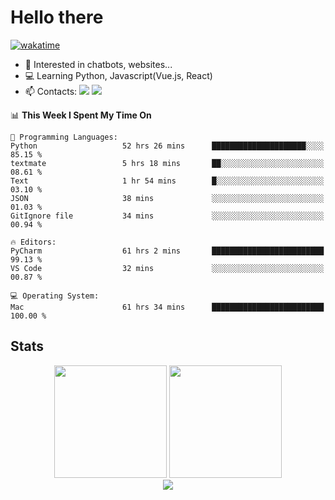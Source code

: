 # Hello there

[![wakatime](https://wakatime.com/badge/user/018bd4cf-9224-4729-b4f3-31fc6a93ca34.svg)](https://wakatime.com/@flamescoder)

- 👀 Interested in chatbots, websites...
- 💻 Learning Python, Javascript(Vue.js, React)
- 📫 Contacts: <a href="https://t.me/FlameCoder0_0" target="_blank"><img src="https://img.shields.io/badge/telegram-0088cc?logo=telegram&logoColor=white"/></a> <a href="https://discord.gg/3wt8QRndjm" target="_blank"><img src="https://img.shields.io/badge/discord-5865F2?logo=discord&logoColor=white"/></a>

<!--START_SECTION:waka-->
📊 **This Week I Spent My Time On** 

```text
💬 Programming Languages: 
Python                   52 hrs 26 mins      █████████████████████░░░░   85.15 % 
textmate                 5 hrs 18 mins       ██░░░░░░░░░░░░░░░░░░░░░░░   08.61 % 
Text                     1 hr 54 mins        █░░░░░░░░░░░░░░░░░░░░░░░░   03.10 % 
JSON                     38 mins             ░░░░░░░░░░░░░░░░░░░░░░░░░   01.03 % 
GitIgnore file           34 mins             ░░░░░░░░░░░░░░░░░░░░░░░░░   00.94 % 

🔥 Editors: 
PyCharm                  61 hrs 2 mins       █████████████████████████   99.13 % 
VS Code                  32 mins             ░░░░░░░░░░░░░░░░░░░░░░░░░   00.87 % 

💻 Operating System: 
Mac                      61 hrs 34 mins      █████████████████████████   100.00 % 
```


<!--END_SECTION:waka-->

<h2>Stats</h2>

<div align="center">
  <img height="180" src="https://github-readme-stats-sigma-five.vercel.app/api?username=FlamesC0der&show_icons=true&count_private=true&theme=codeSTACKr&bg_color=0d1117&border_color=30363d"/>
  <img height="180" src="https://github-readme-stats-sigma-five.vercel.app//api/top-langs/?username=FlamesC0der&layout=compact&theme=codeSTACKr&border_color=30363d&bg_color=0d1117"/>
</div>

<div align="center">
  <img src="https://komarev.com/ghpvc/?username=FlamesC0der&style=flat-square&color=red"/>
</div>
